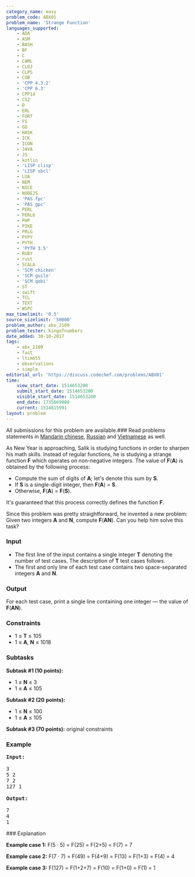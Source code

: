 ```yaml
---
category_name: easy
problem_code: ABX01
problem_name: 'Strange Function'
languages_supported:
    - ADA
    - ASM
    - BASH
    - BF
    - C
    - CAML
    - CLOJ
    - CLPS
    - COB
    - 'CPP 4.3.2'
    - 'CPP 6.3'
    - CPP14
    - CS2
    - D
    - ERL
    - FORT
    - FS
    - GO
    - HASK
    - ICK
    - ICON
    - JAVA
    - JS
    - kotlin
    - 'LISP clisp'
    - 'LISP sbcl'
    - LUA
    - NEM
    - NICE
    - NODEJS
    - 'PAS fpc'
    - 'PAS gpc'
    - PERL
    - PERL6
    - PHP
    - PIKE
    - PRLG
    - PYPY
    - PYTH
    - 'PYTH 3.5'
    - RUBY
    - rust
    - SCALA
    - 'SCM chicken'
    - 'SCM guile'
    - 'SCM qobi'
    - ST
    - swift
    - TCL
    - TEXT
    - WSPC
max_timelimit: '0.5'
source_sizelimit: '50000'
problem_author: abx_2109
problem_tester: kingofnumbers
date_added: 30-10-2017
tags:
    - abx_2109
    - fast
    - ltime55
    - observations
    - simple
editorial_url: 'https://discuss.codechef.com/problems/ABX01'
time:
    view_start_date: 1514653200
    submit_start_date: 1514653200
    visible_start_date: 1514653200
    end_date: 1735669800
    current: 1514815991
layout: problem
---
```

All submissions for this problem are available.### Read problems statements in [Mandarin chinese](http://www.codechef.com/download/translated/LTIME55/mandarin/ABX01.pdf), [Russian](http://www.codechef.com/download/translated/LTIME55/russian/ABX01.pdf) and [Vietnamese](http://www.codechef.com/download/translated/LTIME55/vietnamese/ABX01.pdf) as well.

As New Year is approaching, Salik is studying functions in order to sharpen his math skills. Instead of regular functions, he is studying a strange function **F** which operates on non-negative integers. The value of **F**(**A**) is obtained by the following process:

- Compute the sum of digits of **A**; let's denote this sum by **S**.
- If **S** is a single-digit integer, then **F**(**A**) = **S**.
- Otherwise, **F**(**A**) = **F**(**S**).

It's guaranteed that this process correctly defines the function **F**.

Since this problem was pretty straightforward, he invented a new problem: Given two integers **A** and **N**, compute **F**(**AN**). Can you help him solve this task?

### Input

- The first line of the input contains a single integer **T** denoting the number of test cases. The description of **T** test cases follows.
- The first and only line of each test case contains two space-separated integers **A** and **N**.

### Output

For each test case, print a single line containing one integer — the value of **F**(**AN**).

### Constraints

- 1 ≤ **T** ≤ 105
- 1 ≤ **A**, **N** ≤ 1018

### Subtasks

**Subtask #1 (10 points):**

- 1 ≤ **N** ≤ 3
- 1 ≤ **A** ≤ 105

**Subtask #2 (20 points):**

- 1 ≤ **N** ≤ 100
- 1 ≤ **A** ≤ 105

**Subtask #3 (70 points):** original constraints

### Example

<pre><b>Input:</b>

3
5 2
7 2
127 1

<b>Output:</b>

7
4
1
</pre>### Explanation

**Example case 1:** F(5 · 5) = F(25) = F(2+5) = F(7) = 7

**Example case 2:** F(7 · 7) = F(49) = F(4+9) = F(13) = F(1+3) = F(4) = 4

**Example case 3:** F(127) = F(1+2+7) = F(10) = F(1+0) = F(1) = 1

